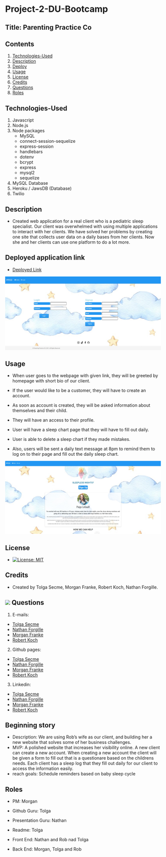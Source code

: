 # Project-2-DU-Bootcamp

## Title: Parenting Practice Co

## Contents

1. [Technologies-Used](#Technologies-Used)
2. [Description](#Description)
3. [Deploy](#Link)
4. [Usage](#Usage)
5. [License](#License)
6. [Credits](#Credits)
7. [Questions](#Questions)
8. [Roles](#Roles)

## Technologies-Used

1. Javascript
2. Node.js
3. Node packages
   - MySQL
   - connect-session-sequelize
   - express-session
   - handlebars
   - dotenv
   - bcrypt
   - express
   - mysql2
   - sequelize
4. MySQL Database
5. Heroku / JawsDB (Database)
6. Twilio

## Description

- Created web application for a real client who is a pediatric sleep specialist. Our client was overwhelmed with using multiple applications to interact with her clients. We have solved her problems by creating one site that collects user data on a daily bases from her clients. Now she and her clients can use one platform to do a lot more.

## Deployed application link

- [Deployed Link](https://parentingpracticeco.herokuapp.com/)

![Signin](./public/images/loginpage.jpg)

## Usage

- When user goes to the webpage with given link, they will be greeted by homepage with short bio of our client.

- If the user would like to be a customer, they will have to create an account.

- As soon as account is created, they will be asked information about themselves and their child.

- They will have an access to their profile.

- User will have a sleep chart page that they will have to fill out daily.

- User is able to delete a sleep chart if they made mistakes.

- Also, users will be sent a daily text message at 8pm to remind them to log on to their page and fill out the daily sleep chart.

![Home Page](./public/images/homepage.jpg)

## License

- [![License: MIT](https://img.shields.io/badge/License-MIT-yellow.svg)](https://opensource.org/licenses/MIT)

## Credits

- Created by Tolga Secme, Morgan Franke, Robert Koch, Nathan Forgille.

## <img src="https://icons.iconarchive.com/icons/social-media-icons/social-buntings/48/Aim-icon.png"> Questions

1. E-mails:

- [Tolga Secme](mailto:tolgasecme@icloud.com)
- [Nathan Forgille](mailto:nathan.forgille8@gmail.com)
- [Morgan Franke](mailto:morganleighfranke@gmail.com)
- [Robert Koch](mailto:robertwkoch@live.com)

2. Github pages:

- [Tolga Secme](https://github.com/TolgaS92)
- [Nathan Forgille](https://github.com/NathanForgille)
- [Morgan Franke](https://github.com/morganleighfranke)
- [Robert Koch](https://github.com/robwkoch)

3. Linkedin:

- [Tolga Secme](https://www.linkedin.com/in/tolgasecme/)
- [Nathan Forgille](https://www.linkedin.com/in/nathan-forgille/)
- [Morgan Franke](www.linkedin.com/in/morganfranke)
- [Robert Koch](https://www.linkedin.com/in/robert-koch-66588a20b/)

## Beginning story

- Description: We are using Rob’s wife as our client, and building her a new website that solves some of her business challenges.
- MVP: A polished website that increases her visibility online. A new client can create a new account. When creating a new account the client will be given a form to fill out that is a questionare based on the childrens needs. Each client has a sleep log that they fill out daily for our client to access the information easily.
- reach goals: Schedule reminders based on baby sleep cycle

## Roles

- PM: Morgan
- Github Guru: Tolga
- Presentation Guru: Nathan
- Readme: Tolga

- Front End: Nathan and Rob nad Tolga
- Back End: Morgan, Tolga and Rob
